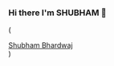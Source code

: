 ### Hi there I'm SHUBHAM 👋






(<div class="badge-base LI-profile-badge" data-locale="en_US" data-size="medium" data-theme="dark" data-type="VERTICAL" data-vanity="shubham--bhardwaj" data-version="v1"><a class="badge-base__link LI-simple-link" href="https://in.linkedin.com/in/shubham--bhardwaj?trk=profile-badge">Shubham Bhardwaj</a></div>)
              

<!--
**shubhambhardwaj007/shubhambhardwaj007** is a ✨ _special_ ✨ repository because its `README.md` (this file) appears on your GitHub profile.

Here are some ideas to get you started:

- 🔭 I’m currently working on ...
- 🌱 I’m currently learning ...
- 👯 I’m looking to collaborate on ...
- 🤔 I’m looking for help with ...
- 💬 Ask me about ...
- 📫 How to reach me: ...
- 😄 Pronouns: ...
- ⚡ Fun fact: ...
-->
